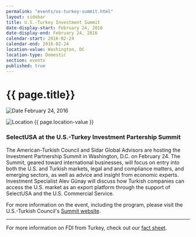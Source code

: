 ```yaml
---
permalink: "events/us-turkey-summit.html"
layout: sidebar
title: U.S.-Turkey Investment Summit
date-display-start: February 24, 2016
date-display-end: February 24, 2016
calendar-start: 2016-02-24
calendar-end: 2016-02-24
location-value: Washington, DC
location-type: Domestic
section: events
published: true
---
```


# {{ page.title}}

![Date](https://google.github.io/material-design-icons/action/svg/design/ic_event_24px.svg "Date") February 24, 2016

![Location](http://google.github.io/material-design-icons/social/svg/design/ic_location_city_24px.svg "Location") {{ page.location-value }}

### SelectUSA at the U.S.-Turkey Investment Partership Summit

The American-Turkish Council and Sidar Global Advisors are hosting the Investment Partnership Summit in Washington, D.C. on February 24. The Summit, geared toward international businesses, will focus on entry into both the U.S. and Turkish markets, legal and and compliance matters, and emerging sectors, as well as advice and insight from economic experts. Investment Specialist Alev Günay will discuss how Turkish companies can access the U.S. market as an export platform through the support of SelectUSA and the U.S. Commercial Service.

For more information on the event, including the program, please visit the U.S.-Turkish Council's [Summit website](http://www.the-atc.org/summit/#/about).

---

For more information on FDI from Turkey, check out our [fact sheet](http://selectusa.commerce.gov/country-fact-sheets/Turkey_Fact_Sheet.pdf).
